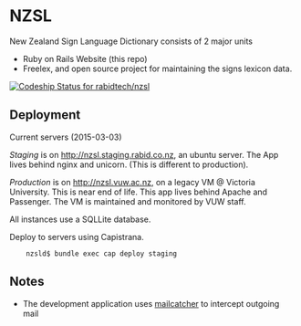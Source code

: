 # NZSL 

New Zealand Sign Language Dictionary consists of 2 major units
* Ruby on Rails Website (this repo)
* Freelex, and open source project for maintaining the signs lexicon data.

[ ![Codeship Status for rabidtech/nzsl](https://codeship.com/projects/e3e03080-8d5e-0132-422a-669677a474c3/status?branch=master)](https://codeship.com/projects/60682)

## Deployment

Current servers (2015-03-03)

*Staging* is on http://nzsl.staging.rabid.co.nz, an ubuntu server. The App lives behind nginx and unicorn. (This is different to production). 

*Production* is on http://nzsl.vuw.ac.nz, on a legacy VM @ Victoria University. This is near end of life. This app lives behind Apache and Passenger. The VM is maintained and monitored by VUW staff.

All instances use a SQLLite database.


Deploy to servers using Capistrana.

```
	nzsld$ bundle exec cap deploy staging
```


## Notes

* The development application uses [mailcatcher](http://mailcatcher.me/) to intercept outgoing mail